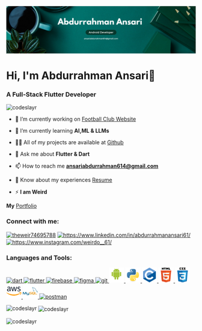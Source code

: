 <img src="https://raw.githubusercontent.com/codeslayr/codeslayr/main/Banner.png" alt=" banner that says Abdurrahman Ansari - Full0stack Developer">

<h1 align="left">Hi, I'm Abdurrahman Ansari👋</h1>
<h3 align="left">A Full-Stack Flutter Developer</h3>

<p align="left"> <img src="https://komarev.com/ghpvc/?username=codeslayr&label=Profile%20views&color=0e75b6&style=flat" alt="codeslayr" /> </p>


- 🔭 I’m currently working on [Football Club Website](https://clubdemo.7assists.com/)

- 🌱 I’m currently learning **AI,ML & LLMs**

- 👨‍💻 All of my projects are available at [Github](https://github.com/codeslayr)

- 💬 Ask me about **Flutter & Dart**

- 📫 How to reach me **ansariabdurrahman614@gmail.com**

- 📄 Know about my experiences [Resume](https://drive.google.com/file/d/1cKCP8J-W7ktVFwunCXPYxs8xGpkcvNu5/view)

- ⚡ **I am Weird**

**My** [Portfolio](https://abdurrahmanansari.netlify.app/)

<h3 align="left">Connect with me:</h3>
<p align="left">
<a href="https://twitter.com/theweir74695788" target="blank"><img align="center" src="https://raw.githubusercontent.com/rahuldkjain/github-profile-readme-generator/master/src/images/icons/Social/twitter.svg" alt="theweir74695788" height="30" width="40" /></a>
<a href="https://linkedin.com/in/https://www.linkedin.com/in/abdurrahmanansari61/" target="blank"><img align="center" src="https://raw.githubusercontent.com/rahuldkjain/github-profile-readme-generator/master/src/images/icons/Social/linked-in-alt.svg" alt="https://www.linkedin.com/in/abdurrahmanansari61/" height="30" width="40" /></a>
<a href="https://instagram.com/https://www.instagram.com/weirdo__61/" target="blank"><img align="center" src="https://raw.githubusercontent.com/rahuldkjain/github-profile-readme-generator/master/src/images/icons/Social/instagram.svg" alt="https://www.instagram.com/weirdo__61/" height="30" width="40" /></a>
</p>

<h3 align="left">Languages and Tools:</h3>
<p align="left"> <a href="https://dart.dev" target="_blank" rel="noreferrer"> <img src="https://www.vectorlogo.zone/logos/dartlang/dartlang-icon.svg" alt="dart" width="40" height="40"/> </a> 
<a href="https://flutter.dev" target="_blank" rel="noreferrer"> <img src="https://www.vectorlogo.zone/logos/flutterio/flutterio-icon.svg" alt="flutter" width="40" height="40"/> </a> 
<a href="https://firebase.google.com/" target="_blank" rel="noreferrer"> <img src="https://www.vectorlogo.zone/logos/firebase/firebase-icon.svg" alt="firebase" width="40" height="40"/> </a> 
<a href="https://www.figma.com/" target="_blank" rel="noreferrer"> <img src="https://www.vectorlogo.zone/logos/figma/figma-icon.svg" alt="figma" width="40" height="40"/> </a> 
<a href="https://git-scm.com/" target="_blank" rel="noreferrer"> <img src="https://www.vectorlogo.zone/logos/git-scm/git-scm-icon.svg" alt="git" width="40" height="40"/> </a> 
<a href="https://developer.android.com" target="_blank" rel="noreferrer"> <img src="https://raw.githubusercontent.com/devicons/devicon/master/icons/android/android-original-wordmark.svg" alt="android" width="40" height="40"/> </a> 
<a href="https://www.python.org" target="_blank" rel="noreferrer"> <img src="https://raw.githubusercontent.com/devicons/devicon/master/icons/python/python-original.svg" alt="python" width="40" height="40"/> </a>
<a href="https://www.cprogramming.com/" target="_blank" rel="noreferrer"> <img src="https://raw.githubusercontent.com/devicons/devicon/master/icons/c/c-original.svg" alt="c" width="40" height="40"/> </a> 
<a href="https://www.w3.org/html/" target="_blank" rel="noreferrer"> <img src="https://raw.githubusercontent.com/devicons/devicon/master/icons/html5/html5-original-wordmark.svg" alt="html5" width="40" height="40"/> </a> 
<a href="https://www.w3schools.com/css/" target="_blank" rel="noreferrer"> <img src="https://raw.githubusercontent.com/devicons/devicon/master/icons/css3/css3-original-wordmark.svg" alt="css3" width="40" height="40"/> </a> 
<a href="https://aws.amazon.com" target="_blank" rel="noreferrer"> <img src="https://raw.githubusercontent.com/devicons/devicon/master/icons/amazonwebservices/amazonwebservices-original-wordmark.svg" alt="aws" width="40" height="40"/> </a> 
<a href="https://www.mysql.com/" target="_blank" rel="noreferrer"> <img src="https://raw.githubusercontent.com/devicons/devicon/master/icons/mysql/mysql-original-wordmark.svg" alt="mysql" width="40" height="40"/> </a> 
<a href="https://postman.com" target="_blank" rel="noreferrer"> <img src="https://www.vectorlogo.zone/logos/getpostman/getpostman-icon.svg" alt="postman" width="40" height="40"/> </a> 
 </p>

<p><img align="left" src="https://github-readme-stats.vercel.app/api/top-langs?username=codeslayr&show_icons=true&locale=en&layout=compact" alt="codeslayr" /></p>

<p>&nbsp;<img align="center" src="https://github-readme-stats.vercel.app/api?username=codeslayr&show_icons=true&locale=en" alt="codeslayr" /></p>

<p><img align="center" src="https://github-readme-streak-stats.herokuapp.com/?user=codeslayr&" alt="codeslayr" /></p>
